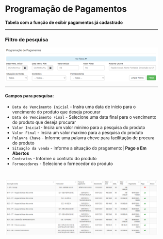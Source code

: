 # Programação de Pagamentos
**Tabela com a função de exibir pagamentos já cadastrado**
***

### Filtro de pesquisa
![](../../../img/filtroPesquisaPagamentos.png)
***
#### **Campos para pesquisa**:

* `Data de Vencimento Inicial` - Insira uma data de inicio para o vencimento do produto que deseja procurar
* `Data de Vencimento Final` - Selecione uma data final para o vencimento do produto que deseja procurar
* `Valor Inicial`- Insira um valor minimo para a pesquisa do produto
* `Valor Final` - Insira um valor maximo para a pesquisa do produto
* `Palavra Chave` - Informe uma palavra cheve para facilitação de procura do produto
* `Situação da venda` - Informe a situação do pragamento| **Pago e Em Abertos**
* `Contratos` - Informe o contrato do produto
* `Fornecedores` - Selecione o fornecedor do produto
<br>

![](../../../img/pesquisasPagamentos.jpg)